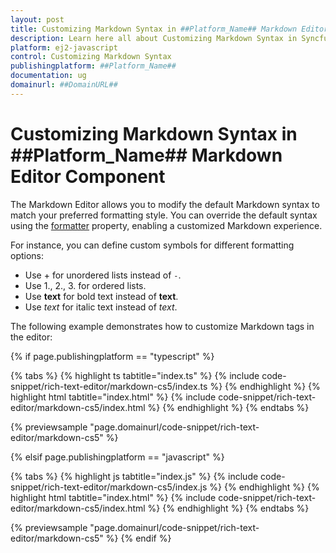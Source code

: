 ```yaml
---
layout: post
title: Customizing Markdown Syntax in ##Platform_Name## Markdown Editor control | Syncfusion
description: Learn here all about Customizing Markdown Syntax in Syncfusion ##Platform_Name## Markdown Editor control of Syncfusion Essential JS 2 and more.
platform: ej2-javascript
control: Customizing Markdown Syntax
publishingplatform: ##Platform_Name##
documentation: ug
domainurl: ##DomainURL##
---
```


# Customizing Markdown Syntax in ##Platform_Name## Markdown Editor Component

The Markdown Editor allows you to modify the default Markdown syntax to match your preferred formatting style. You can override the default syntax using the [formatter](https://helpej2.syncfusion.com/documentation/api/rich-text-editor/#formatter) property, enabling a customized Markdown experience.

For instance, you can define custom symbols for different formatting options:

* Use + for unordered lists instead of `-`.
* Use 1., 2., 3. for ordered lists.
* Use __text__ for bold text instead of **text**.
* Use _text_ for italic text instead of *text*.

The following example demonstrates how to customize Markdown tags in the editor:

{% if page.publishingplatform == "typescript" %}

{% tabs %}
{% highlight ts tabtitle="index.ts" %}
{% include code-snippet/rich-text-editor/markdown-cs5/index.ts %}
{% endhighlight %}
{% highlight html tabtitle="index.html" %}
{% include code-snippet/rich-text-editor/markdown-cs5/index.html %}
{% endhighlight %}
{% endtabs %}
        
{% previewsample "page.domainurl/code-snippet/rich-text-editor/markdown-cs5" %}

{% elsif page.publishingplatform == "javascript" %}

{% tabs %}
{% highlight js tabtitle="index.js" %}
{% include code-snippet/rich-text-editor/markdown-cs5/index.js %}
{% endhighlight %}
{% highlight html tabtitle="index.html" %}
{% include code-snippet/rich-text-editor/markdown-cs5/index.html %}
{% endhighlight %}
{% endtabs %}

{% previewsample "page.domainurl/code-snippet/rich-text-editor/markdown-cs5" %}
{% endif %}